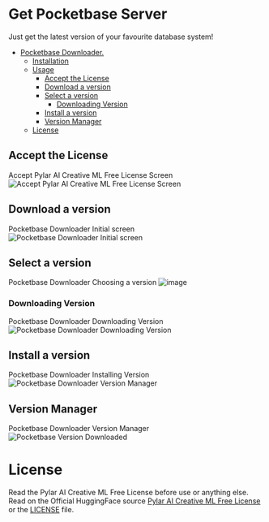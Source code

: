 # Get Pocketbase Server

Just get the latest version of your favourite database system!

- [Pocketbase Downloader.](#pocketbase-downloader)
  - [Installation](#installation)
  - [Usage](#usage)
    - [Accept the License](#accept-the-license)
    - [Download a version](#download-a-version)
    - [Select a version](#select-a-version)
      - [Downloading Version](#downloading-version)
    - [Install a version](#install-a-version)
    - [Version Manager](#version-manager)
  - [License](#license)

## Accept the License
Accept Pylar AI Creative ML Free License Screen
![Accept Pylar AI Creative ML Free License Screen](https://github.com/miguelgargallo/get-pocketbase-server/assets/5947268/bc8143ae-c827-498b-a340-e8c4cd736494)

## Download a version
Pocketbase Downloader Initial screen
![Pocketbase Downloader Initial screen](https://github.com/miguelgargallo/get-pocketbase-server/assets/5947268/8b6720d7-4f60-46f2-b99a-068554c850b5)

## Select a version
Pocketbase Downloader Choosing a version
![image](https://github.com/miguelgargallo/get-pocketbase-server/assets/5947268/3020ab9d-3693-484a-8956-ea4cf8ff6721)

### Downloading Version
Pocketbase Downloader Downloading Version
![Pocketbase Downloader Downloading Version](https://github.com/miguelgargallo/get-pocketbase-server/assets/5947268/95075969-f5f9-444b-96c1-7beaaf3437d5)


## Install a version
Pocketbase Downloader Installing Version
![Pocketbase Downloader Version Manager](https://github.com/miguelgargallo/get-pocketbase-server/assets/5947268/122c2b0f-f37e-4bd9-ad2c-9583551d1958)

## Version Manager
Pocketbase Downloader Version Manager
![Pocketbase Version Downloaded](https://github.com/miguelgargallo/get-pocketbase-server/assets/5947268/afa04c40-6356-4057-98e4-5484dcba898d)

# License
Read the Pylar AI Creative ML Free License before use or anything else. Read on the Official HuggingFace source [Pylar AI Creative ML Free License](https://huggingface.co/spaces/superdatas/free-license) or the [LICENSE](License.md) file.
